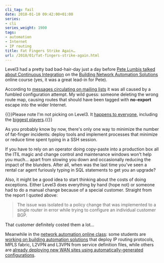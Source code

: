 ```yaml
---
cli_tag: fail
date: 2018-01-10 09:42:00+01:00
series:
- cli
series_weight: 1900
tags:
- automation
- Internet
- IP routing
title: Fat Fingers Strike Again…
url: /2018/01/fat-fingers-strike-again.html
---
```

Level3 had a pretty bad bad-hair-day just a day before [Pete Lumbis talked about Continuous Integration](https://my.ipspace.net/bin/list?id=NetAutSol&module=5#M5S3A) on the [Building Network Automation Solutions](http://www.ipspace.net/Building_Network_Automation_Solutions) online course (yes, it was a great lead-in for Pete).

According to [messages circulating on mailing lists](https://puck.nether.net/pipermail/outages-discussion/2017-November/001375.html) it was all caused by a fumbled configuration attempt. My wild guess: someone deleting the wrong route map, causing routes that should have been tagged with **no-export** escape into the wider Internet.
<!--more-->
{{<note>}}Please note I'm not picking on Level3. It [happens to everyone](http://www.bailis.org/papers/partitions-queue2014.pdf), including the [biggest players](https://aws.amazon.com/message/41926/).{{</note>}}

As you probably know by now, there's only one way to minimize the number of fat-finger incidents: deploy tools and implement processes that minimize or reduce time spent typing in a SSH session.

If you have to rely on an operator doing copy-paste into a production box all the ITIL magic and change control and maintenance windows won't help you much... apart from slowing you down and occasionally reducing the impact of the blunders. After all, when was the last time you've seen a rental car agent furiously typing in SQL statements to get you an upgrade?

Also, it might be a good idea to start thinking about the costs of doing exceptions. Either Level3 does everything by hand (hope not) or someone had to do a manual change because of a special customer. Straight from the report I quoted above:

> The issue was isolated to a policy change that was implemented to a single router in error while trying to configure an individual customer BGP.

That customer definitely costed them a lot...

Meanwhile in the [network automation online class](http://www.ipspace.net/Building_Network_Automation_Solutions): some students are [working on building automation solutions](https://www.ipspace.net/NetAutSol/Solutions) that deploy IP routing protocols, MPLS fabric, L2VPN and L3VPN from service definition files, while others are [already deploying new WAN sites using automatically-generated configurations](https://blog.ipspace.net/2017/12/automate-remote-site-hardware-refresh.html).
